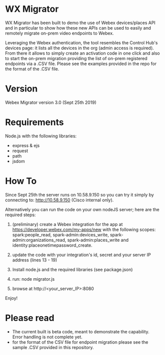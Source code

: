 # WX Migrator
WX Migrator has been built to demo the use of Webex devices/places API and in particular to show how these new APIs can be used to easily and remotely migrate on-prem video endpoints to Webex.

Leveraging the Webex authentication, the tool resembles the Control Hub's devices page: it lists all the devices in the org (admin access is required).
From there it allows to simply create an activation code in one click and also to start the on-prem migration providing the list of on-prem registered endpoints via a .CSV file.
Please see the examples provided in the repo for the format of the .CSV file.

# Version
Webex Migrator version 3.0 (Sept 25th 2019)

# Requirements
Node.js with the following libraries: 
- express & ejs
- request
- path
- jsdom

# How To

Since Sept 25th the server runs on 10.58.9.150 so you can try it simply by connecting to: http://10.58.9.150 (Cisco internal only).

Alternatively you can run the code on your own nodeJS server; here are the required steps:

1) (preliminary) create a Webex integration for the app at https://developer.webex.com/my-apps/new with the following scopes: spark:people_read, spark-admin:devices_write, spark-admin:organizations_read, spark-admin:places_write and identity:placeonetimepassword_create.

2) update the code with your integration's id, secret and your server IP address (lines 13 - 19)
 
1) Install node.js and the required libraries (see package.json)

2) run: node migrator.js

3) browse at http://<your_server_IP>:8080

Enjoy!

# Please read

- The current built is beta code, meant to demonstrate the capability. Error handling is not complete yet.
- for the format of the CSV file for endpoint migration please see the sample .CSV provided in this repository.




